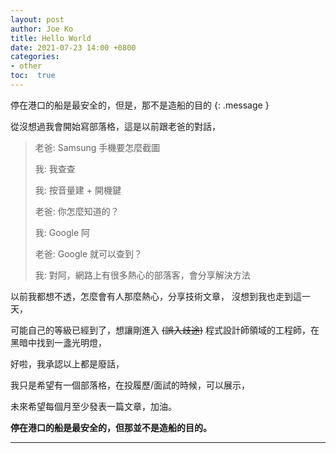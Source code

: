 ```yaml
---
layout: post
author: Joe Ko
title: Hello World
date: 2021-07-23 14:00 +0800
categories:
- other
toc:  true
---
```

停在港口的船是最安全的，但是，那不是造船的目的
{: .message }

從沒想過我會開始寫部落格，這是以前跟老爸的對話，

> 老爸: Samsung 手機要怎麼截圖
>
> 我: 我查查
>
> 我: 按音量建 + 開機鍵
>
> 老爸: 你怎麼知道的？
>
> 我: Google 阿
>
> 老爸: Google 就可以查到？
>
> 我: 對阿，網路上有很多熱心的部落客，會分享解決方法

以前我都想不透，怎麼會有人那麼熱心，分享技術文章，
沒想到我也走到這一天，

可能自己的等級已經到了，想讓剛進入 <del>(誤入歧途)</del> 程式設計師領域的工程師，在黑暗中找到一盞光明燈，

好啦，我承認以上都是廢話，

我只是希望有一個部落格，在投履歷/面試的時候，可以展示，

未來希望每個月至少發表一篇文章，加油。

**停在港口的船是最安全的，但那並不是造船的目的。**



-----
